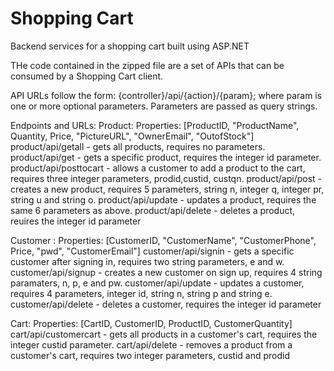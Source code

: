 # Shopping Cart
Backend services for a shopping cart built using ASP.NET

THe code contained in the zipped file are a set of APIs that can be consumed by a Shopping Cart client.

API URLs follow the form: {controller}/api/{action}/{param}; where param is one or more optional parameters. Parameters are passed as query strings.

Endpoints and URLs:
Product: Properties: [ProductID, "ProductName", Quantity, Price, "PictureURL", "OwnerEmail", "OutofStock"]
product/api/getall        -  gets all products, requires no parameters.
product/api/get           -  gets a specific product, requires the integer id parameter.
product/api/posttocart    -  allows a customer to add a product to the cart, requires three integer parameters, prodid,custid, custqn.
product/api/post          -  creates a new product, requires 5 parameters, string n, integer q, integer pr, string u and string o.
product/api/update        -  updates a product, requires the same 6 parameters as above.
product/api/delete        -  deletes a product, reuires the integer id parameter


Customer : Properties: [CustomerID, "CustomerName", "CustomerPhone", Price, "pwd", "CustomerEmail"]
customer/api/signin       -  gets a specific customer after signing in, requires two string parameters, e and w.
customer/api/signup       -  creates a new customer on sign up, requires 4 string paramaters, n, p, e and pw.
customer/api/update       -  updates a customer, requires 4 parameters, integer id, string n, string p and string e.
customer/api/delete       -  deletes a customer, requires the integer id parameter


Cart: Properties: [CartID, CustomerID, ProductID, CustomerQuantity]
cart/api/customercart     -  gets all products in a customer's cart, requires the integer custid parameter.
cart/api/delete           -  removes a product from a customer's cart, requires two integer parameters, custid and prodid
